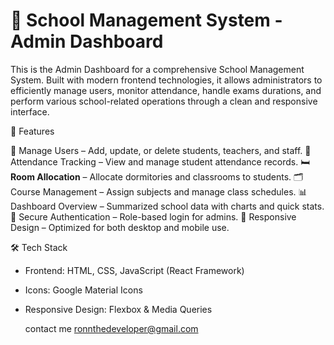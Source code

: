 # 🏫 School Management System - Admin Dashboard

This is the Admin Dashboard for a comprehensive School Management System. Built with modern frontend technologies, it allows administrators to efficiently manage users, monitor attendance, handle exams durations, and perform various school-related operations through a clean and responsive interface.

🚀 Features

👥 Manage Users – Add, update, or delete students, teachers, and staff.
📅 Attendance Tracking – View and manage student attendance records. 🛏️ **Room Allocation** – Allocate dormitories and classrooms to students.
🗂️ Course Management – Assign subjects and manage class schedules.
📊 Dashboard Overview – Summarized school data with charts and quick stats.
🔐 Secure Authentication – Role-based login for admins.
📱 Responsive Design – Optimized for both desktop and mobile use.

🛠️ Tech Stack

- Frontend: HTML, CSS, JavaScript (React Framework)
- Icons: Google Material Icons
- Responsive Design: Flexbox & Media Queries

  contact me ronnthedeveloper@gmail.com



